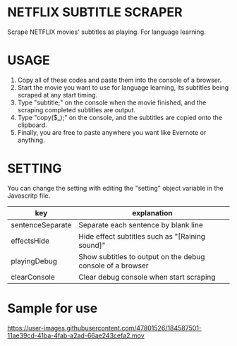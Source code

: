 # NETFLIX SUBTITLE SCRAPER
Scrape NETFLIX movies' subtitles as playing. For language learning.

# USAGE
1. Copy all of these codes and paste them into the console of a browser.
1. Start the movie you want to use for language learning, its subtitles being scraped at any start timing.
1. Type "subtitle;" on the console when the movie finished, and the scraping completed subtitles are output.
1. Type "copy($_);" on the console, and the subtitles are copied onto the clipboard.
1. Finally, you are free to paste anywhere you want like Evernote or anything.

# SETTING
You can change the setting with editing the "setting" object variable in the Javascritp file.

|key|explanation|
|-|-|
|sentenceSeparate|Separate each sentence by blank line|
|effectsHide|Hide effect subtitles such as "[Raining sound]"|
|playingDebug|Show subtitles to output on the debug console of a browser|
|clearConsole|Clear debug console when start scraping|

# Sample for use
https://user-images.githubusercontent.com/47801526/184587501-11ae39cd-41ba-4fab-a2ad-66ae243cefa2.mov

